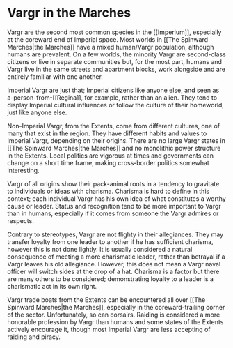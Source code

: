 


# Vargr in the Marches

Vargr are the second most common species in the [[Imperium]], especially at the coreward end of Imperial space. Most worlds in [[The Spinward Marches|the Marches]] have a mixed human/Vargr population, although humans are prevalent.  On a few worlds, the minority Vargr are second-class citizens or live in separate communities but, for the most part, humans and Vargr live in the same streets and apartment blocks, work alongside and are entirely familiar with one another.

Imperial Vargr are just that; Imperial citizens like anyone else, and seen as a-person-from-[[Regina]], for example, rather than an alien. They tend to display Imperial cultural influences or follow the culture of their homeworld, just like anyone else.

Non-Imperial Vargr, from the Extents, come from different cultures, one of many that exist in the region.  They have different habits and values to Imperial Vargr, depending on their origins. There are no large Vargr states in [[The Spinward Marches|the Marches]] and no monolithic power structure in the Extents. Local politics are vigorous at times and governments can change on a short time frame, making cross-border politics somewhat interesting.

Vargr of all origins show their pack-animal roots in a tendency to gravitate to individuals or ideas with charisma. Charisma is hard to define in this context; each individual Vargr has his own idea of what constitutes a worthy cause or leader. Status and recognition tend to be more important to Vargr than in humans, especially if it comes from someone the Vargr admires or respects.

Contrary to stereotypes, Vargr are not flighty in their allegiances. They may transfer loyalty from one leader to another if he has sufficient charisma, however this is not done lightly. It is usually considered a natural consequence of meeting a more charismatic leader, rather than betrayal if a Vargr leaves his old allegiance.  However, this does not mean a Vargr naval officer will switch sides at the drop of a hat. Charisma is a factor but there are many others to be considered; demonstrating loyalty to a leader is a charismatic act in its own right.

Vargr trade boats from the Extents can be encountered all over [[The Spinward Marches|the Marches]], especially in the coreward-trailing corner of the sector. Unfortunately, so can corsairs.  Raiding is considered a more honorable profession by Vargr than humans and some states of the Extents actively encourage it, though most Imperial Vargr are less accepting of raiding and piracy.